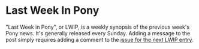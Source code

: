 # Last Week In Pony

"Last Week in Pony", or LWIP, is a weekly synopsis of the previous week's Pony news. It's generally released every Sunday. Adding a message to the post simply requires adding a comment to the [issue for the next LWIP entry](https://github.com/ponylang/ponylang-website/issues?q=is%3Aissue+is%3Aopen+label%3Alast-week-in-pony).
